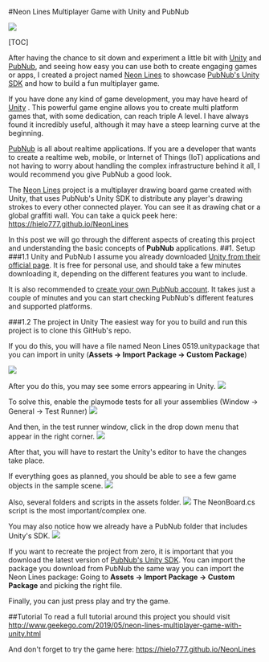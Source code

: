 #Neon Lines Multiplayer Game with Unity and PubNub 


![](https://2.bp.blogspot.com/-XUNcpOzrAZs/XM0eraZY1oI/AAAAAAAAxCY/jSPoGkxnBkMtUtXAB5sen77lscx3999MQCLcBGAs/s400/Hello%2BNeon%2BLines.png)

[TOC]

After having the chance to sit down and experiment a little bit with [Unity](https://unity.com/) and [PubNub](https://www.pubnub.com/), and seeing how easy you can use both to create engaging games or apps, I created a project named [Neon Lines](https://hielo777.github.io/NeonLines) to showcase [PubNub's Unity SDK](https://www.pubnub.com/docs/unity3d-c-sharp/pubnub-c-sharp-sdk) and how to build a fun multiplayer game.

If you have done any kind of game development, you may have heard of [Unity](https://unity.com/) . This powerful game engine allows you to create multi platform games that, with some dedication, can reach triple A level. I have always found it incredibly useful, although it may have a steep learning curve at the beginning.

[PubNub](https://www.pubnub.com/) is all about realtime applications. If you are a developer that wants to create a realtime web, mobile, or Internet of Things (IoT) applications and not having to worry about handling the complex infrastructure behind it all, I would recommend you give PubNub a good look.

The [Neon Lines](https://hielo777.github.io/NeonLines) project is a multiplayer drawing board game created with Unity, that uses PubNub's Unity SDK to distribute any player's drawing strokes to every other connected player. You can see it as drawing chat or a global graffiti wall. You can take a quick peek here:
https://hielo777.github.io/NeonLines

In this post we will go through the different aspects of creating this project and understanding the basic concepts of **PubNub** applications.
##1. Setup
###1.1 Unity and PubNub
I assume you already downloaded [Unity from their official page](https://unity.com/). It is free for personal use, and should take a few minutes downloading it, depending on the different features you want to include.

It is also recommended to [create your own PubNub account](https://dashboard.pubnub.com/signup). It takes just a couple of minutes and you can start checking PubNub's different features and supported platforms.

###1.2 The project in Unity
The easiest way for you to build and run this project is to clone this GitHub's repo.

If you do this, you will have a file named Neon Lines 0519.unitypackage that you can import in unity (**Assets -> Import Package -> Custom Package**)

![](https://2.bp.blogspot.com/-oDJNVxMvMmw/XM0dryIXZsI/AAAAAAAAxCQ/3i9RRic4fQwa5NvXPJn3IsOVFUTh3Wq6QCLcBGAs/s400/importing%2Bpackage.png)

After you do this, you may see some errors appearing in Unity.
![](https://3.bp.blogspot.com/-hLoaj3_fea0/XM0ghqg6A4I/AAAAAAAAxCk/cc5zQfto3Hc3nlg_OknitxGvOyi-gZyuQCLcBGAs/s640/error%2Bpackage.png)

To solve this, enable the playmode tests for all your assemblies (Window -> General -> Test Runner)
![](https://1.bp.blogspot.com/-Gp0qFiVr54s/XM0g9NXZZRI/AAAAAAAAxCs/mHQ9DsJMXocQUijZeu8UA8L-C2-o0OvigCLcBGAs/s400/test%2Brunner.png)

And then, in the test runner window, click in the drop down menu that appear in the right corner.
![](https://1.bp.blogspot.com/-MjLslPP7t3Q/XM0homTYEiI/AAAAAAAAxC0/KVfMjf8uCDEQkGCaUdHgG62zfpQ4dHyxQCLcBGAs/s640/test%2Brunner%2Bwindow.png)

After that, you will have to restart the Unity's editor to have the changes take place.

If everything goes as planned, you should be able to see a few game objects in the sample scene.
![](https://4.bp.blogspot.com/-gkdBH-3-YhQ/XM0kzl_TrHI/AAAAAAAAxDA/1H5-ks6Tzz0HE0Hsncxiv72KapmXnfqdACLcBGAs/s320/sample%2Bscene.png)

Also, several folders and scripts in the assets folder.
![](https://4.bp.blogspot.com/-WfaznlmAdWo/XM0lAopy7TI/AAAAAAAAxDE/a-zOpi8aoj4TuipVQX5abB6tsaBDvHe3gCLcBGAs/s640/assets.png)
The NeonBoard.cs script is the most important/complex one.

You may also notice how we already have a PubNub folder that includes Unity's SDK.
![](https://3.bp.blogspot.com/-BASQiCWqOSI/XM0ll1CKfbI/AAAAAAAAxDQ/ul0pf-55FRQhSB6lgl9zxt-fSDJN9RtQQCLcBGAs/s640/pubnub%2Bfolders.png)


If you want to recreate the project from zero, it is important that you download the latest version of [PubNub's Unity SDK](https://www.pubnub.com/docs/unity3d-c-sharp/pubnub-c-sharp-sdk). You can import the package you download from PubNub the same way you can import the Neon Lines package: Going to **Assets -> Import Package -> Custom Package** and picking the right file.

Finally, you can just press play and try the game.

##Tutorial
To read a full tutorial around this project you should visit 
http://www.geekego.com/2019/05/neon-lines-multiplayer-game-with-unity.html

And don't forget to try the game here: 
https://hielo777.github.io/NeonLines
